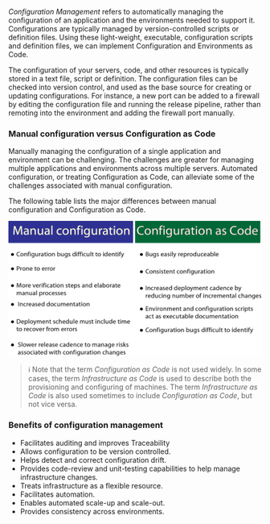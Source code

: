 *Configuration Management* refers to automatically managing the configuration of an application and the environments needed to support it. Configurations are typically managed by version-controlled scripts or definition files. Using these light-weight, executable, configuration scripts and definition files, we can implement Configuration and Environments as Code.

The configuration of your servers, code, and other resources is typically stored in a text file, script or definition. The configuration files can be checked into version control, and used as the base source for creating or updating configurations. For instance, a new port can be added to a firewall by editing the configuration file and running the release pipeline, rather than remoting into the environment and adding the firewall port manually.

### Manual configuration versus Configuration as Code

Manually managing the configuration of a single application and environment can be challenging. The challenges are greater for managing multiple applications and environments across multiple servers. Automated configuration, or treating Configuration as Code, can alleviate some of the challenges associated with manual configuration.

The following table lists the major differences between manual configuration and Configuration as Code.

<p style="text-align:center;"><img src="../../Linked_Image_Files/cac_vs_manual.png" alt="Table showing bulleted lists that describe the main differences between manual configuration and Configuration as Code. This table is described in the following paragraph."></p>

> :information_source: Note that the term *Configuration as Code* is not used widely. In some cases, the term *Infrastructure as Code* is used to describe both the provisioning and configuring of machines. The term *Infrastructure as Code* is also used sometimes to include *Configuration as Code*, but not vice versa.

### Benefits of configuration management

- Facilitates auditing and improves Traceability
- Allows configuration to be version controlled.
- Helps detect and correct configuration drift.
- Provides code-review and unit-testing capabilities to help manage infrastructure changes.
- Treats infrastructure as a flexible resource.
- Facilitates automation.
- Enables automated scale-up and scale-out.
- Provides consistency across environments.
